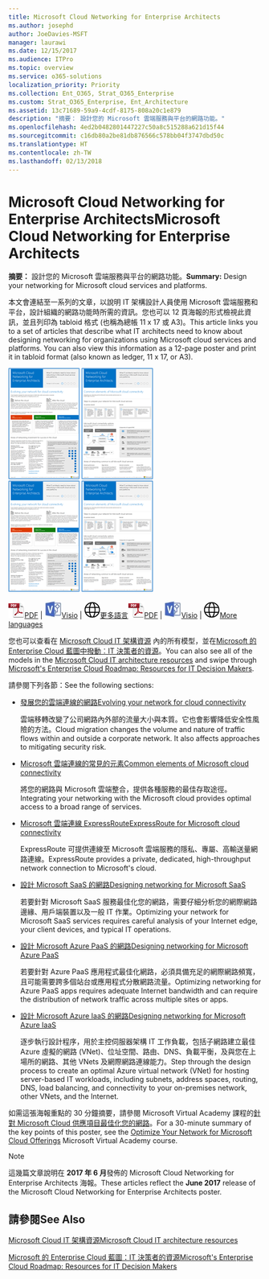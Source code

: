 ```yaml
---
title: Microsoft Cloud Networking for Enterprise Architects
ms.author: josephd
author: JoeDavies-MSFT
manager: laurawi
ms.date: 12/15/2017
ms.audience: ITPro
ms.topic: overview
ms.service: o365-solutions
localization_priority: Priority
ms.collection: Ent_O365, Strat_O365_Enterprise
ms.custom: Strat_O365_Enterprise, Ent_Architecture
ms.assetid: 13c71689-59a9-4cdf-8175-808a20c1e879
description: "摘要： 設計您的 Microsoft 雲端服務與平台的網路功能。"
ms.openlocfilehash: 4ed2b0482801447227c50a8c515288a621d15f44
ms.sourcegitcommit: c16db80a2be81db876566c578bb04f3747dbd50c
ms.translationtype: HT
ms.contentlocale: zh-TW
ms.lasthandoff: 02/13/2018
---
```

# <a name="microsoft-cloud-networking-for-enterprise-architects"></a><span data-ttu-id="5ce94-103">Microsoft Cloud Networking for Enterprise Architects</span><span class="sxs-lookup"><span data-stu-id="5ce94-103">Microsoft Cloud Networking for Enterprise Architects</span></span>

 <span data-ttu-id="5ce94-104">**摘要：** 設計您的 Microsoft 雲端服務與平台的網路功能。</span><span class="sxs-lookup"><span data-stu-id="5ce94-104">**Summary:** Design your networking for Microsoft cloud services and platforms.</span></span>
  
<span data-ttu-id="5ce94-p101">本文會連結至一系列的文章，以說明 IT 架構設計人員使用 Microsoft 雲端服務和平台，設計組織的網路功能時所需的資訊。您也可以 12 頁海報的形式檢視此資訊，並且列印為 tabloid 格式 (也稱為總帳 11 x 17 或 A3)。</span><span class="sxs-lookup"><span data-stu-id="5ce94-p101">This article links you to a set of articles that describe what IT architects need to know about designing networking for organizations using Microsoft cloud services and platforms. You can also view this information as a 12-page poster and print it in tabloid format (also known as ledger, 11 x 17, or A3).</span></span>
  
<span data-ttu-id="5ce94-107">[![Microsoft 雲端網路模型的縮圖影像](images/95e8ab6a-b4d0-4836-acc1-b0b77ebf46e6.png)  
](https://go.microsoft.com/fwlink/p/?linkid=842073)</span><span class="sxs-lookup"><span data-stu-id="5ce94-107">[![Thumb image for Microsoft cloud networking model](images/95e8ab6a-b4d0-4836-acc1-b0b77ebf46e6.png)  
](https://go.microsoft.com/fwlink/p/?linkid=842073)</span></span>
  
<span data-ttu-id="5ce94-108">![PDF 檔案](images/ITPro_Other_PDFicon.png)[PDF](https://go.microsoft.com/fwlink/p/?linkid=842073) | ![Visio 檔案](images/ITPro_Other_VisioIcon.jpg)[Visio](https://go.microsoft.com/fwlink/p/?linkid=842074) | ![參閱其他語言版本的頁面](images/e16c992d-b0f8-48ae-bf44-db7a9fcaab9e.png)[更多語言](https://www.microsoft.com/download/details.aspx?id=54425)</span><span class="sxs-lookup"><span data-stu-id="5ce94-108">![PDF file](images/ITPro_Other_PDFicon.png)[PDF](https://go.microsoft.com/fwlink/p/?linkid=842073) | ![Visio file](images/ITPro_Other_VisioIcon.jpg)[Visio](https://go.microsoft.com/fwlink/p/?linkid=842074) | ![See a page with versions in additional languages](images/e16c992d-b0f8-48ae-bf44-db7a9fcaab9e.png)[More languages](https://www.microsoft.com/download/details.aspx?id=54425)</span></span>
  
<span data-ttu-id="5ce94-109">您也可以查看在 [Microsoft Cloud IT 架構資源](microsoft-cloud-it-architecture-resources.md) 內的所有模型，並在[Microsoft 的 Enterprise Cloud 藍圖中撥動︰IT 決策者的資源](https://aka.ms/cloudarchitecture)。</span><span class="sxs-lookup"><span data-stu-id="5ce94-109">You can also see all of the models in the [Microsoft Cloud IT architecture resources](microsoft-cloud-it-architecture-resources.md) and swipe through [Microsoft's Enterprise Cloud Roadmap: Resources for IT Decision Makers](https://aka.ms/cloudarchitecture).</span></span>
  
<span data-ttu-id="5ce94-110">請參閱下列各節：</span><span class="sxs-lookup"><span data-stu-id="5ce94-110">See the following sections:</span></span>
  
- [<span data-ttu-id="5ce94-111">發展您的雲端連線的網路</span><span class="sxs-lookup"><span data-stu-id="5ce94-111">Evolving your network for cloud connectivity</span></span>](evolving-your-network-for-cloud-connectivity.md)
    
    <span data-ttu-id="5ce94-p102">雲端移轉改變了公司網路內外部的流量大小與本質。它也會影響降低安全性風險的方法。</span><span class="sxs-lookup"><span data-stu-id="5ce94-p102">Cloud migration changes the volume and nature of traffic flows within and outside a corporate network. It also affects approaches to mitigating security risk.</span></span>
    
- [<span data-ttu-id="5ce94-114">Microsoft 雲端連線的常見的元素</span><span class="sxs-lookup"><span data-stu-id="5ce94-114">Common elements of Microsoft cloud connectivity</span></span>](common-elements-of-microsoft-cloud-connectivity.md)
    
    <span data-ttu-id="5ce94-115">將您的網路與 Microsoft 雲端整合，提供各種服務的最佳存取途徑。</span><span class="sxs-lookup"><span data-stu-id="5ce94-115">Integrating your networking with the Microsoft cloud provides optimal access to a broad range of services.</span></span>
    
- [<span data-ttu-id="5ce94-116">Microsoft 雲端連線 ExpressRoute</span><span class="sxs-lookup"><span data-stu-id="5ce94-116">ExpressRoute for Microsoft cloud connectivity</span></span>](expressroute-for-microsoft-cloud-connectivity.md)
    
    <span data-ttu-id="5ce94-117">ExpressRoute 可提供連線至 Microsoft 雲端服務的隱私、專屬、高輸送量網路連線。</span><span class="sxs-lookup"><span data-stu-id="5ce94-117">ExpressRoute provides a private, dedicated, high-throughput network connection to Microsoft's cloud.</span></span>
    
- [<span data-ttu-id="5ce94-118">設計 Microsoft SaaS 的網路</span><span class="sxs-lookup"><span data-stu-id="5ce94-118">Designing networking for Microsoft SaaS</span></span>](designing-networking-for-microsoft-saas.md)
    
    <span data-ttu-id="5ce94-119">若要針對 Microsoft SaaS 服務最佳化您的網路，需要仔細分析您的網際網路邊緣、用戶端裝置以及一般 IT 作業。</span><span class="sxs-lookup"><span data-stu-id="5ce94-119">Optimizing your network for Microsoft SaaS services requires careful analysis of your Internet edge, your client devices, and typical IT operations.</span></span>
    
- [<span data-ttu-id="5ce94-120">設計 Microsoft Azure PaaS 的網路</span><span class="sxs-lookup"><span data-stu-id="5ce94-120">Designing networking for Microsoft Azure PaaS</span></span>](designing-networking-for-microsoft-azure-paas.md)
    
    <span data-ttu-id="5ce94-121">若要針對 Azure PaaS 應用程式最佳化網路，必須具備充足的網際網路頻寬，且可能需要跨多個站台或應用程式分散網路流量。</span><span class="sxs-lookup"><span data-stu-id="5ce94-121">Optimizing networking for Azure PaaS apps requires adequate Internet bandwidth and can require the distribution of network traffic across multiple sites or apps.</span></span>
    
- [<span data-ttu-id="5ce94-122">設計 Microsoft Azure IaaS 的網路</span><span class="sxs-lookup"><span data-stu-id="5ce94-122">Designing networking for Microsoft Azure IaaS</span></span>](designing-networking-for-microsoft-azure-iaas.md)
    
    <span data-ttu-id="5ce94-123">逐步執行設計程序，用於主控伺服器架構 IT 工作負載，包括子網路建立最佳 Azure 虛擬的網路 (VNet)、位址空間、路由、DNS、負載平衡，及與您在上場所的網路、其他 VNets 及網際網路連線能力。</span><span class="sxs-lookup"><span data-stu-id="5ce94-123">Step through the design process to create an optimal Azure virtual network (VNet) for hosting server-based IT workloads, including subnets, address spaces, routing, DNS, load balancing, and connectivity to your on-premises network, other VNets, and the Internet.</span></span>
    
<span data-ttu-id="5ce94-124">如需這張海報重點的 30 分鐘摘要，請參閱 Microsoft Virtual Academy 課程的[針對 Microsoft Cloud 供應項目最佳化您的網路](https://mva.microsoft.com/zh-TW/training-courses/optimize-your-network-for-microsoft-cloud-offerings-17743)。</span><span class="sxs-lookup"><span data-stu-id="5ce94-124">For a 30-minute summary of the key points of this poster, see the [Optimize Your Network for Microsoft Cloud Offerings](https://mva.microsoft.com/zh-TW/training-courses/optimize-your-network-for-microsoft-cloud-offerings-17743) Microsoft Virtual Academy course.</span></span>
  
> [!NOTE]
> <span data-ttu-id="5ce94-125">這幾篇文章說明在 **2017 年 6 月**發佈的 Microsoft Cloud Networking for Enterprise Architects 海報。</span><span class="sxs-lookup"><span data-stu-id="5ce94-125">These articles reflect the **June 2017** release of the Microsoft Cloud Networking for Enterprise Architects poster.</span></span>
  
## <a name="see-also"></a><span data-ttu-id="5ce94-126">請參閱</span><span class="sxs-lookup"><span data-stu-id="5ce94-126">See Also</span></span>

[<span data-ttu-id="5ce94-127">Microsoft Cloud IT 架構資源</span><span class="sxs-lookup"><span data-stu-id="5ce94-127">Microsoft Cloud IT architecture resources</span></span>](microsoft-cloud-it-architecture-resources.md)

[<span data-ttu-id="5ce94-128">Microsoft 的 Enterprise Cloud 藍圖：IT 決策者的資源</span><span class="sxs-lookup"><span data-stu-id="5ce94-128">Microsoft's Enterprise Cloud Roadmap: Resources for IT Decision Makers</span></span>](https://sway.com/FJ2xsyWtkJc2taRD)




